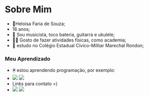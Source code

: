# Sobre Mim
- :woman:Heloisa Faria de Souza;  
- 16 anos;
- :musical_score:	 Sou musicista, toco bateria, guitarra e ukulele;
- :weight_lifting_woman:	Gosto de fazer atividades físicas, como academia;
- :school: estudo no Colégio Estadual Cívico-Militar Marechal Rondon;
### Meu Aprendizado
- :trackball: estou aprendendo programação, por exemplo: 
- ![](https://img.shields.io/badge/Scratch-4D97FF?style=for-the-badge&logo=Scratch&logoColor=white) ![](https://img.shields.io/badge/JavaScript-323330?style=for-the-badge&logo=javascript&logoColor=F7DF1E)
- Links para contato =)
- <a href = "mailto:heloisafsouza59@gmail.com"><img src="https://img.shields.io/badge/Gmail-D14836?style=for-the-badge&logo=gmail&logoColor=white" target="_blank"></a>
<a href="https://instagram.com/heloisafrsz" target="_blank"><img src="https://img.shields.io/badge/-Instagram-%23E4405F?style=for-the-badge&logo=instagram&logoColor=white" target="_blank"></a>
